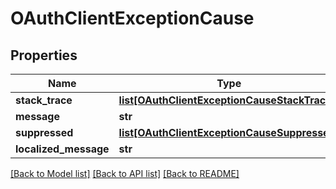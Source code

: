 # OAuthClientExceptionCause

## Properties
Name | Type | Description | Notes
------------ | ------------- | ------------- | -------------
**stack_trace** | [**list[OAuthClientExceptionCauseStackTrace]**](OAuthClientExceptionCauseStackTrace.md) |  | [optional] 
**message** | **str** |  | [optional] 
**suppressed** | [**list[OAuthClientExceptionCauseSuppressed]**](OAuthClientExceptionCauseSuppressed.md) |  | [optional] 
**localized_message** | **str** |  | [optional] 

[[Back to Model list]](../README.md#documentation-for-models) [[Back to API list]](../README.md#documentation-for-api-endpoints) [[Back to README]](../README.md)

